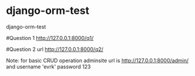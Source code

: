 # django-orm-test
django-orm-test

#Question 1
http://127.0.0.1:8000/q1/

#Question 2 url
http://127.0.0.1:8000/q2/

Note: for basic CRUD operation adminsite url is http://127.0.0.1:8000/admin/ and username 'evrk' password 123
